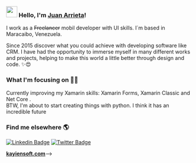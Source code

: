### <img src="https://media.giphy.com/media/hvRJCLFzcasrR4ia7z/giphy.gif" width="30px"> Hello, I'm [Juan Arrieta](https://kayiensoft.com)!

I work as a ~~Freelancer~~ mobil developer with UI skills. I´m based in Maracaibo, Venezuela.

Since 2015 discover what you could achieve with developing software like CRM. I have had the opportunity to immerse myself in many different works and projects, helping to make this world a little better through design and code. ✨😍

### What I'm focusing on 👨‍💻

Currently improving my Xamarin skills: Xamarin Forms, Xamarin Classic and Net Core .<br />
BTW, I'm about to start creating things with python. I think it has an incredible future


### Find me elsewhere 🌎

[![Linkedin Badge](https://img.shields.io/badge/-LinkedIn-blue?style=flat-square&logo=Linkedin&logoColor=white&link=https://www.linkedin.com/in/harshkumarkhatri/)](https://www.linkedin.com/in/kayien/)  [![Twitter Badge](https://img.shields.io/badge/-Twitter-1ca0f1?style=flat-square&labelColor=1ca0f1&logo=twitter&logoColor=white&link=https://twitter.com/_diogorodrigues)](https://twitter.com/Kayiien)


**[kayiensoft.com](https://kayiensoft.com)**-->
